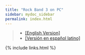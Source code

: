 ```yaml
---
title: "Rock Band 3 on PC"
sidebar: mydoc_sidebar
permalink: index.html
---
```


>* [[English Version]](https://carlmylo.github.io/docu-rpcs3/gs_disc)
>* [[Versión en español latino]](https://carlmylo.github.io/docu-rpcs3/gs_disc_es)

{% include links.html %}
